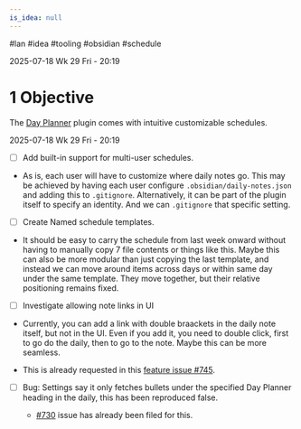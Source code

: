 ```yaml
---
is_idea: null
---
```


\#lan #idea #tooling #obsidian #schedule

2025-07-18 Wk 29 Fri - 20:19

# 1 Objective

The [Day Planner](https://github.com/ivan-lednev/obsidian-day-planner) plugin comes with intuitive customizable schedules.

2025-07-18 Wk 29 Fri - 20:19

* [ ] Add built-in support for multi-user schedules.

* As is, each user will have to customize where daily notes go. This may be achieved by having each user configure `.obsidian/daily-notes.json` and adding this to `.gitignore`. Alternatively, it can be part of the plugin itself to specify an identity. And we can `.gitignore` that specific setting.

* [ ] Create Named schedule templates.

* It should be easy to carry the schedule from last week onward without having to manually copy 7 file contents or things like this. Maybe this can also be more modular than just copying the last template, and instead we can move around items across days or within same day under the same template. They move together, but their relative positioning remains fixed.

* [ ] Investigate allowing note links in UI

* Currently, you can add a link with double braackets in the daily note itself, but not in the UI. Even if you add it, you need to double click, first to go do the daily, then to go to the note. Maybe this can be more seamless.

* This is already requested in this [feature issue #745](https://github.com/ivan-lednev/obsidian-day-planner/issues/745).

* [ ] Bug: Settings say it only fetches bullets under the specified Day Planner heading in the daily, this has been reproduced false.
  
  * [\#730](https://github.com/ivan-lednev/obsidian-day-planner/issues/730) issue has already been filed for this.
